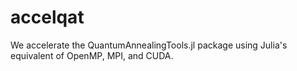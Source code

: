 # accelqat
We accelerate the QuantumAnnealingTools.jl package using Julia's equivalent of OpenMP, MPI, and CUDA.
